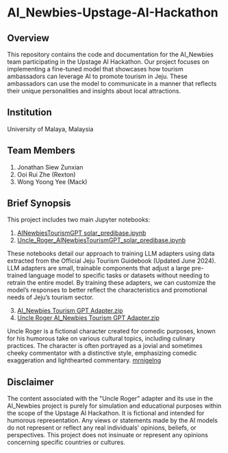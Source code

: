 # AI_Newbies-Upstage-AI-Hackathon

## Overview
This repository contains the code and documentation for the AI_Newbies team participating in the Upstage AI Hackathon. Our project focuses on implementing a fine-tuned model that showcases how tourism ambassadors can leverage AI to promote tourism in Jeju. These ambassadors can use the model to communicate in a manner that reflects their unique personalities and insights about local attractions.

## Institution
University of Malaya, Malaysia

## Team Members
1. Jonathan Siew Zunxian
2. Ooi Rui Zhe (Rexton)
3. Wong Yoong Yee (Mack)

## Brief Synopsis
This project includes two main Jupyter notebooks:
1. [AINewbiesTourismGPT solar_predibase.ipynb](https://github.com/JohnnyRobs19/AI_Newbies-Upstage-AI-Hackathon/blob/dev_Jon/AINewbiesTourismGPT%20solar_predibase.ipynb)
2. [Uncle_Roger_AINewbiesTourismGPT_solar_predibase.ipynb](https://github.com/JohnnyRobs19/AI_Newbies-Upstage-AI-Hackathon/blob/dev_Jon/Uncle_Roger_AINewbiesTourismGPT_solar_predibase.ipynb)

These notebooks detail our approach to training LLM adapters using data extracted from the Official Jeju Tourism Guidebook (Updated June 2024). LLM adapters are small, trainable components that adjust a large pre-trained language model to specific tasks or datasets without needing to retrain the entire model. By training these adapters, we can customize the model’s responses to better reflect the characteristics and promotional needs of Jeju’s tourism sector.

3. [AI_Newbies Tourism GPT Adapter.zip](https://github.com/JohnnyRobs19/AI_Newbies-Upstage-AI-Hackathon/blob/dev_Jon/AI_Newbies%20Tourism%20GPT%20Adapter.zip)
4. [Uncle Roger AI_Newbies Tourism GPT Adapter.zip](https://github.com/JohnnyRobs19/AI_Newbies-Upstage-AI-Hackathon/blob/dev_Jon/Uncle%20Roger%20AI_Newbies%20Tourism%20GPT%20Adapter.zip)

Uncle Roger is a fictional character created for comedic purposes, known for his humorous take on various cultural topics, including culinary practices. The character is often portrayed as a jovial and sometimes cheeky commentator with a distinctive style, emphasizing comedic exaggeration and lighthearted commentary.
[mrnigelng](www.youtube.com/@mrnigelng)

## Disclaimer
The content associated with the "Uncle Roger" adapter and its use in the AI_Newbies project is purely for simulation and educational purposes within the scope of the Upstage AI Hackathon. It is fictional and intended for humorous representation. Any views or statements made by the AI models do not represent or reflect any real individuals' opinions, beliefs, or perspectives. This project does not insinuate or represent any opinions concerning specific countries or cultures.

